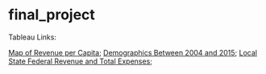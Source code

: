 # final_project
Tableau Links:

[Map of Revenue per Capita](https://public.tableau.com/profile/david2973#!/vizhome/education_project_spring_2019/FED_REV_PER_CAPI);
[Demographics Between 2004 and 2015](https://public.tableau.com/profile/david2973#!/vizhome/DemographicsbyYear/DemographicsbyYear?publish=yes);
[Local State Federal Revenue and Total Expenses](https://public.tableau.com/profile/david2973#!/vizhome/LocalStateFedRevandTotalExpenses/LocalStateFedRevandExp?publish=yes);
